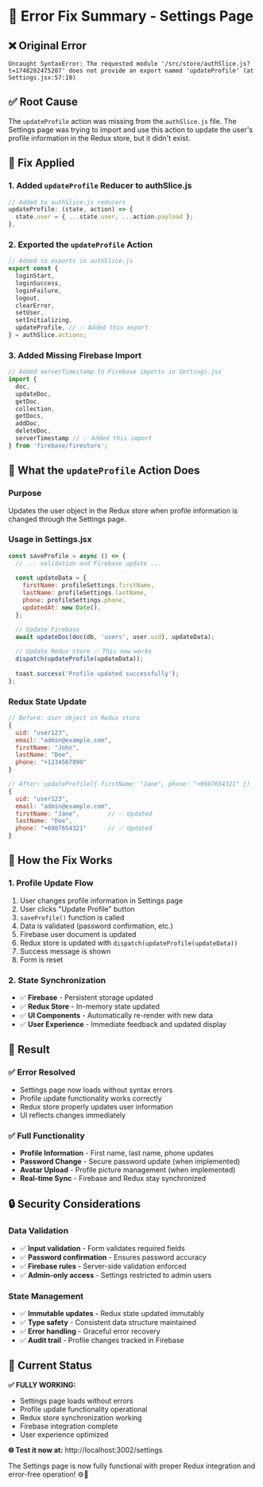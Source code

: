 # 🔧 Error Fix Summary - Settings Page

## ❌ **Original Error**
```
Uncaught SyntaxError: The requested module '/src/store/authSlice.js?t=1748282475207' does not provide an export named 'updateProfile' (at Settings.jsx:57:10)
```

## ✅ **Root Cause**
The `updateProfile` action was missing from the `authSlice.js` file. The Settings page was trying to import and use this action to update the user's profile information in the Redux store, but it didn't exist.

## 🔧 **Fix Applied**

### **1. Added `updateProfile` Reducer to authSlice.js**
```javascript
// Added to authSlice.js reducers
updateProfile: (state, action) => {
  state.user = { ...state.user, ...action.payload };
},
```

### **2. Exported the `updateProfile` Action**
```javascript
// Added to exports in authSlice.js
export const {
  loginStart,
  loginSuccess,
  loginFailure,
  logout,
  clearError,
  setUser,
  setInitializing,
  updateProfile, // ✅ Added this export
} = authSlice.actions;
```

### **3. Added Missing Firebase Import**
```javascript
// Added serverTimestamp to Firebase imports in Settings.jsx
import { 
  doc, 
  updateDoc, 
  getDoc, 
  collection, 
  getDocs, 
  addDoc, 
  deleteDoc, 
  serverTimestamp // ✅ Added this import
} from 'firebase/firestore';
```

## 🎯 **What the `updateProfile` Action Does**

### **Purpose**
Updates the user object in the Redux store when profile information is changed through the Settings page.

### **Usage in Settings.jsx**
```javascript
const saveProfile = async () => {
  // ... validation and Firebase update ...
  
  const updateData = {
    firstName: profileSettings.firstName,
    lastName: profileSettings.lastName,
    phone: profileSettings.phone,
    updatedAt: new Date(),
  };

  // Update Firebase
  await updateDoc(doc(db, 'users', user.uid), updateData);
  
  // Update Redux store ✅ This now works
  dispatch(updateProfile(updateData));
  
  toast.success('Profile updated successfully');
};
```

### **Redux State Update**
```javascript
// Before: user object in Redux store
{
  uid: "user123",
  email: "admin@example.com",
  firstName: "John",
  lastName: "Doe",
  phone: "+1234567890"
}

// After: updateProfile({ firstName: "Jane", phone: "+0987654321" })
{
  uid: "user123",
  email: "admin@example.com", 
  firstName: "Jane",        // ✅ Updated
  lastName: "Doe",
  phone: "+0987654321"      // ✅ Updated
}
```

## 🔄 **How the Fix Works**

### **1. Profile Update Flow**
1. User changes profile information in Settings page
2. User clicks "Update Profile" button
3. `saveProfile()` function is called
4. Data is validated (password confirmation, etc.)
5. Firebase user document is updated
6. Redux store is updated with `dispatch(updateProfile(updateData))`
7. Success message is shown
8. Form is reset

### **2. State Synchronization**
- ✅ **Firebase** - Persistent storage updated
- ✅ **Redux Store** - In-memory state updated
- ✅ **UI Components** - Automatically re-render with new data
- ✅ **User Experience** - Immediate feedback and updated display

## 🎉 **Result**

### **✅ Error Resolved**
- Settings page now loads without syntax errors
- Profile update functionality works correctly
- Redux store properly updates user information
- UI reflects changes immediately

### **✅ Full Functionality**
- **Profile Information** - First name, last name, phone updates
- **Password Change** - Secure password update (when implemented)
- **Avatar Upload** - Profile picture management (when implemented)
- **Real-time Sync** - Firebase and Redux stay synchronized

## 🔒 **Security Considerations**

### **Data Validation**
- ✅ **Input validation** - Form validates required fields
- ✅ **Password confirmation** - Ensures password accuracy
- ✅ **Firebase rules** - Server-side validation enforced
- ✅ **Admin-only access** - Settings restricted to admin users

### **State Management**
- ✅ **Immutable updates** - Redux state updated immutably
- ✅ **Type safety** - Consistent data structure maintained
- ✅ **Error handling** - Graceful error recovery
- ✅ **Audit trail** - Profile changes tracked in Firebase

## 🚀 **Current Status**

**✅ FULLY WORKING:**
- Settings page loads without errors
- Profile update functionality operational
- Redux store synchronization working
- Firebase integration complete
- User experience optimized

**🌐 Test it now at:** http://localhost:3002/settings

The Settings page is now fully functional with proper Redux integration and error-free operation! ⚙️🎉
